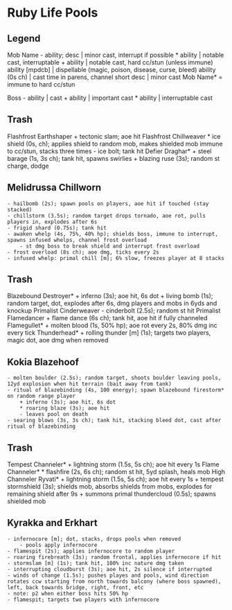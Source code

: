 # Ruby Life Pools

## Legend
Mob Name
    - ability; desc   | minor cast, interrupt if possible
    * ability         | notable cast, interruptable
    + ability         | notable cast, hard cc/stun (unless immune)
      ability [mpdcb] | dispellable (magic, poison, disease, curse, bleed)
      ability (0s ch) | cast time in parens, channel
    short desc        | minor cast
Mob Name* = immune to hard cc/stun

Boss
    - ability | cast
    + ability | important cast
    * ability | interruptable cast

## Trash
Flashfrost Earthshaper
    + tectonic slam; aoe hit
Flashfrost Chillweaver
    * ice shield (0s, ch); applies shield to random mob, makes shielded mob immune to cc/stun, stacks three times
    - ice bolt; tank hit
Defier Draghar*
    + steel barage (1s, 3s ch); tank hit, spawns swirlies
    + blazing ruse (3s); random st charge, dodge

## Melidrussa Chillworn
    - hailbomb (2s); spawn pools on players, aoe hit if touched (stay stacked)
    - chillstorm (3.5s); random target drops tornado, aoe rot, pulls players in, explodes after 6s
    - frigid shard (0.75s); tank hit
    - awaken whelp (4s, 75%, 40% hp); shields boss, immune to interrupt, spawns infused whelps, channel frost overload
        - st dmg boss to break shield and interrupt frost overload
    - frost overload (8s ch); aoe dmg, ticks every 2s
    - infused whelp: primal chill [m]; 6% slow, freezes player at 8 stacks

## Trash
Blazebound Destroyer*
    + inferno (3s); aoe hit, 6s dot
    + living bomb (1s); random target, dot, explodes after 6s, dmg players and mobs in 6yds and knockup
Primalist Cinderweaver
    - cinderbolt (2.5s); random st hit
Primalist Flamedancer
    + flame dance (6s ch); tank hit, aoe hit if fully channeled
Flamegullet*
    + molten blood (1s, 50% hp); aoe rot every 2s, 80% dmg inc every tick
Thunderhead*
    + rolling thunder [m] (1s); targets two players, magic dot, aoe dmg when removed

## Kokia Blazehoof
    - molten boulder (2.5s); random target, shoots boulder leaving pools, 12yd explosion when hit terrain (bait away from tank)
    - ritual of blazebinding (4s, 100 energy); spawn blazebound firestorm* on random range player
        + inferno (3s); aoe hit, 6s dot
        * roaring blaze (3s); aoe hit
        - leaves pool on death
    - searing blows (3s, 3s ch); tank hit, stacking bleed dot, cast after ritual of blazebinding

## Trash
Tempest Channeler*
    + lightning storm (1.5s, 5s ch); aoe hit every 1s
Flame Channeler*
    * flashfire (2s, 6s ch); random st hit, 5yd splash, heals mob
High Channeler Ryvati*
    + lightning storm (1.5s, 5s ch); aoe hit every 1s
    + tempest stormshield (3s); shields mob, absorbs shields from mobs, explodes for remaining shield after 9s
    + summons primal thundercloud (0.5s); spawns shielded mob

## Kyrakka and Erkhart
    - infernocore [m]; dot, stacks, drops pools when removed
        - pools apply infernocore
    - flamespit (2s); applies infernocore to random player
    - roaring firebreath (3s); random frontal, applies infernocore if hit
    - stormslam [m] (1s); tank hit, 100% inc nature dmg taken
    - interrupting cloudburst (3s); aoe hit, 2s silence if interrupted
    - winds of change (1.5s); pushes playes and pools, wind direction rotates ccw starting from north towards balcony (where boss spawned), left, back towards bridge, right, front, etc
    - note: p2 when either boss hits 50% hp
    - flamespit; targets two players with infernocore
